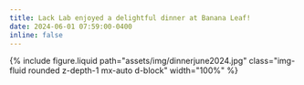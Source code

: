 ```yaml
---
title: Lack Lab enjoyed a delightful dinner at Banana Leaf!
date: 2024-06-01 07:59:00-0400
inline: false
---
```

{% include figure.liquid path="assets/img/dinnerjune2024.jpg" class="img-fluid rounded z-depth-1 mx-auto d-block" width="100%" %}